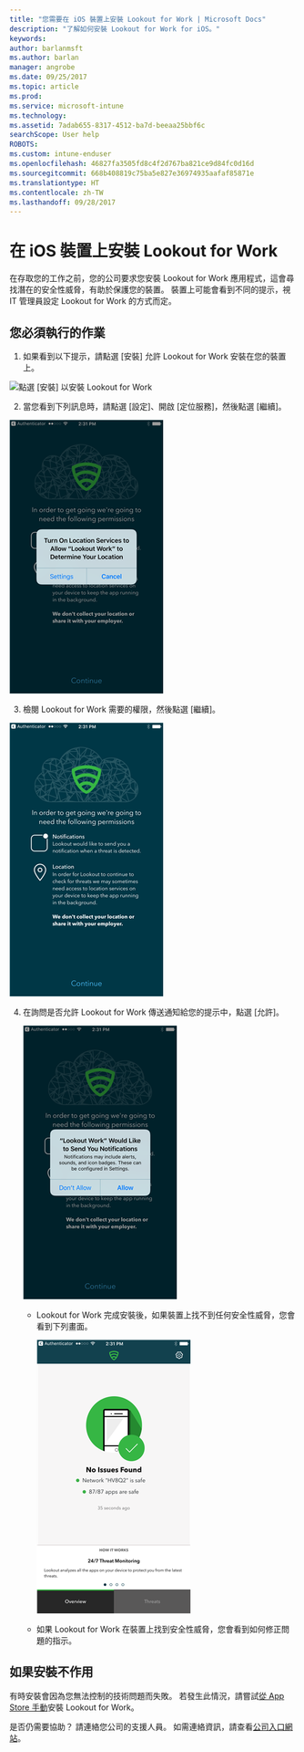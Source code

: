 ```yaml
---
title: "您需要在 iOS 裝置上安裝 Lookout for Work | Microsoft Docs"
description: "了解如何安裝 Lookout for Work for iOS。"
keywords: 
author: barlanmsft
ms.author: barlan
manager: angrobe
ms.date: 09/25/2017
ms.topic: article
ms.prod: 
ms.service: microsoft-intune
ms.technology: 
ms.assetid: 7adab655-8317-4512-ba7d-beeaa25bbf6c
searchScope: User help
ROBOTS: 
ms.custom: intune-enduser
ms.openlocfilehash: 46827fa3505fd8c4f2d767ba821ce9d84fc0d16d
ms.sourcegitcommit: 668b408819c75ba5e827e36974935aafaf85871e
ms.translationtype: HT
ms.contentlocale: zh-TW
ms.lasthandoff: 09/28/2017
---
```

# <a name="install-lookout-for-work-on-your-ios-device"></a>在 iOS 裝置上安裝 Lookout for Work


在存取您的工作之前，您的公司要求您安裝 Lookout for Work 應用程式，這會尋找潛在的安全性威脅，有助於保護您的裝置。 裝置上可能會看到不同的提示，視 IT 管理員設定 Lookout for Work 的方式而定。


## <a name="what-you-need-to-do"></a>您必須執行的作業

1.  如果看到以下提示，請點選 [安裝] 允許 Lookout for Work 安裝在您的裝置上。

  ![點選 [安裝] 以安裝 Lookout for Work](./media/ios-mtd-install-app-request.png)

2. 當您看到下列訊息時，請點選 [設定]、開啟 [定位服務]，然後點選 [繼續]。

  ![依序點選 [設定] 及 [定位服務]](./media/ios-lfw-allow-location-services.png)

3. 檢閱 Lookout for Work 需要的權限，然後點選 [繼續]。

  ![您現已連線至 Lookout for Work](./media/ios-lfw-permissions-lookout-needs.png)

4. 在詢問是否允許 Lookout for Work 傳送通知給您的提示中，點選 [允許]。

     ![依序點選 [設定] 及 [定位服務]](./media/ios-lfw-allow-notifications.png)

   * Lookout for Work 完成安裝後，如果裝置上找不到任何安全性威脅，您會看到下列畫面。

     ![Lookout for Work 沒有找到任何安全性威脅](./media/ios-lfw-no-threats-found.png)

   * 如果 Lookout for Work 在裝置上找到安全性威脅，您會看到如何修正問題的指示。

## <a name="if-the-installation-doesnt-work"></a>如果安裝不作用

有時安裝會因為您無法控制的技術問題而失敗。 若發生此情況，請嘗試[從 App Store 手動](https://itunes.apple.com/app/lookout-for-work/id997193468)安裝 Lookout for Work。

是否仍需要協助？ 請連絡您公司的支援人員。 如需連絡資訊，請查看[公司入口網站](https://portal.manage.microsoft.com)。

